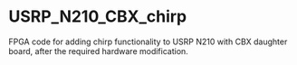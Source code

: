 # USRP_N210_CBX_chirp
FPGA code for adding chirp functionality to USRP N210 with CBX daughter board, after the required hardware modification.

